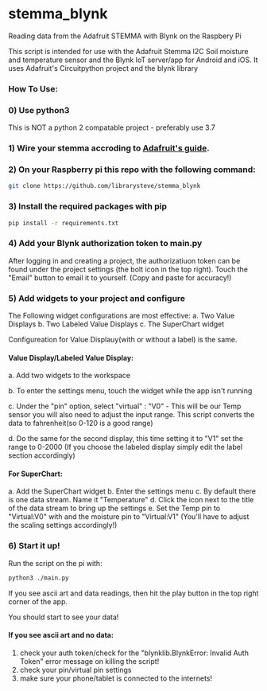 # stemma_blynk
Reading data from the Adafruit STEMMA with Blynk on the Raspbery Pi

This script is intended for use with the Adafruit Stemma I2C Soil moisture and temperature sensor and the Blynk IoT server/app for Android and iOS. It uses Adafruit's Circuitpython project and the blynk library

### How To Use:

### 0) Use python3
This is NOT a python 2 compatable project - preferably use 3.7
### 1) Wire your stemma accroding to [Adafruit's guide](https://learn.adafruit.com/adafruit-stemma-soil-sensor-i2c-capacitive-moisture-sensor/python-circuitpython-test#step-3016121). 

### 2) On your Raspberry pi this repo with the following command:
```sh
git clone https://github.com/librarysteve/stemma_blynk
```

### 3) Install the required packages with pip
```sh 
pip install -r requirements.txt
```
### 4) Add your Blynk authorization token to main.py
After logging in and creating a project, the authorizatiuon token 
can be found under the project settings (the bolt icon in the top right).
Touch the "Email" button to email it to yourself. (Copy and paste for accuracy!)

### 5) Add widgets to your project and configure
The Following widget configurations are most effective:
  a. Two Value Displays
  b. Two Labeled Value Displays
  c. The SuperChart widget
  
Configureation for Value Displauy(with or without a label) is the same.

#### Value Display/Labeled Value Display:
  
  a. Add two widgets to the workspace
  
  b. To enter the settings menu, touch the widget while the app isn't running
  
  c. Under the "pin" option, select "virtual" : "V0" - This will be our Temp sensor
      you will also need to adjust the input range. This script converts the data to 
      fahrenheit(so 0-120 is a good range)
  
  d. Do the same for the second display, this time setting it to "V1"
     set the range to 0-2000
(If you choose the labeled display simply edit the label section accordingly)

#### For SuperChart:
  
  a. Add the SuperChart widget
  b. Enter the settings menu
  c. By default there is one data stream. Name it "Temperature"
  d. Click the icon next to the title of the data stream to bring up the settings
  e. Set the Temp pin to "Virtual:V0" with and the moisture pin to "Virtual:V1"
  (You'll have to adjust the scaling settings accordingly!)
  
### 6) Start it up!
Run the script on the pi with:
```sh
python3 ./main.py
```

If you see ascii art and data readings, then hit the play button in the top right corner of the app. 

You should start to see your data!

#### If you see ascii art and no data:
1) check your auth token/check for the "blynklib.BlynkError: Invalid Auth Token" error message on killing the script!
2) check your pin/virtual pin settings
3) make sure your phone/tablet is connected to the internets!


